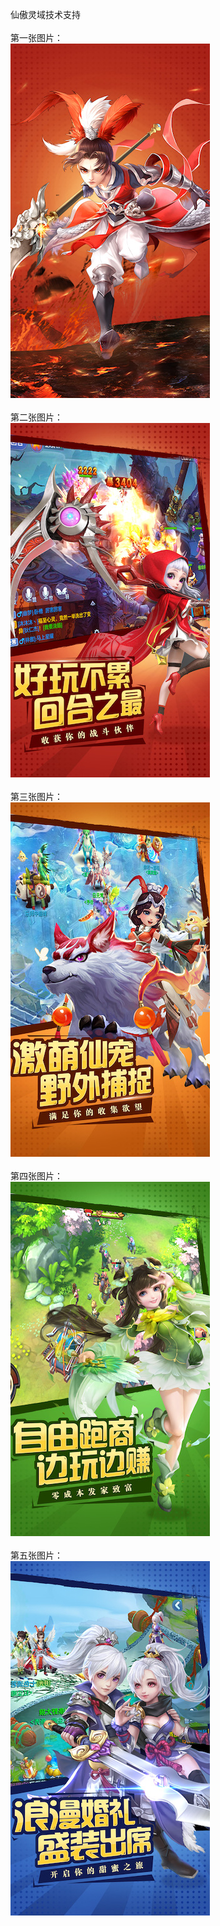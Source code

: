 仙傲灵域技术支持</br></br>
第一张图片：</br>
![](https://github.com/poshua/poshu/blob/xyxy/1.jpg?raw=true)</br></br>
第二张图片：</br>
![](https://github.com/poshua/poshu/blob/xyxy/2.jpg?raw=true)</br></br>
第三张图片：</br>
![](https://github.com/poshua/poshu/blob/xyxy/3.jpg?raw=true)</br></br>
第四张图片：</br>
![](https://github.com/poshua/poshu/blob/xyxy/4.jpg?raw=true)</br></br>
第五张图片：</br>
![](https://github.com/poshua/poshu/blob/xyxy/5.jpg?raw=true)</br></br>
